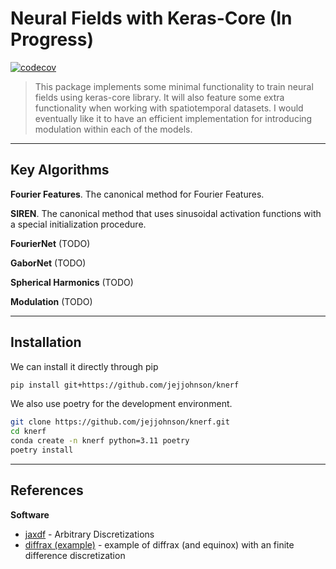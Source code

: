 # Neural Fields with Keras-Core (In Progress)
[![codecov](https://codecov.io/gh/jejjohnson/fieldx/branch/main/graph/badge.svg?token=YGPQQEAK91)](https://codecov.io/gh/jejjohnson/fieldx)

> This package implements some minimal functionality to train neural fields using keras-core library.
> It will also feature some extra functionality when working with spatiotemporal datasets.
> I would eventually like it to have an efficient implementation for introducing modulation within each of the models.



---
## Key Algorithms

**Fourier Features**. The canonical method for Fourier Features.

**SIREN**. The canonical method that uses sinusoidal activation functions with a special initialization procedure.

**FourierNet** (TODO)

**GaborNet** (TODO)

**Spherical Harmonics** (TODO)

**Modulation** (TODO)

---
## Installation

We can install it directly through pip

```bash
pip install git+https://github.com/jejjohnson/knerf
```

We also use poetry for the development environment.

```bash
git clone https://github.com/jejjohnson/knerf.git
cd knerf
conda create -n knerf python=3.11 poetry
poetry install
```



---
## References

**Software**

* [jaxdf](https://github.com/ucl-bug/jaxdf/tree/main) - Arbitrary Discretizations
* [diffrax (example)](https://docs.kidger.site/diffrax/examples/nonlinear_heat_pde/) - example of diffrax (and equinox) with an finite difference discretization